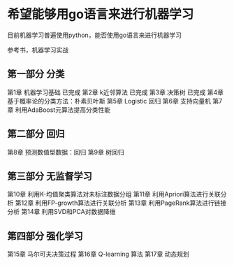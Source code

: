 # 希望能够用go语言来进行机器学习

目前机器学习普遍使用python，能否使用go语言来进行机器学习

参考书，机器学习实战

## 第一部分 分类

第1章 机器学习基础 已完成
第2章 k近邻算法 已完成
第3章 决策树 已完成
第4章 基于概率论的分类方法：朴素贝叶斯
第5章 Logistic 回归
第6章 支持向量机
第7章 利用AdaBoost元算法提高分类性能

## 第二部分 回归

第8章 预测数值型数据：回归
第9章 树回归

## 第三部分 无监督学习

第10章 利用K-均值聚类算法对未标注数据分组
第11章 利用Apriori算法进行关联分析
第12章 利用FP-growth算法进行关联分析
第13章 利用PageRank算法进行链接分析
第14章 利用SVD和PCA对数据降维

## 第四部分 强化学习

第15章 马尔可夫决策过程
第16章 Q-learning 算法
第17章 动态规划
